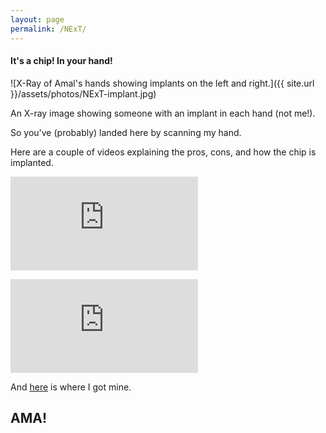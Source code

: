 ```yaml
---
layout: page
permalink: /NExT/
---
```


#### It's a chip! In your hand!

![X-Ray of Amal's hands showing implants on the left and right.]({{ site.url }}/assets/photos/NExT-implant.jpg)
<figcaption>An X-ray image showing someone with an implant in each hand (not me!).</figcaption>

<p>So you've (probably) landed here by scanning my hand.</p>

<p>Here are a couple of videos explaining the pros, cons, and how the chip is implanted.</p>

<p><div class="container">
<iframe class="responsive-iframe" src="https://www.youtube.com/embed/Gs0bVs8QuWE" title="YouTube video player" frameborder="0" allow="accelerometer; autoplay; clipboard-write; encrypted-media; gyroscope; picture-in-picture" allowfullscreen></iframe>
</div></p>

<p><div class="container">
<iframe class="responsive-iframe" src="https://www.youtube.com/embed/SZiRISGdQ4g?t=680" title="YouTube video player" frameborder="0" allow="accelerometer; autoplay; clipboard-write; encrypted-media; gyroscope; picture-in-picture" allowfullscreen></iframe>
</div></p>

And [here](https://dangerousthings.com/product/next/ "Go to the Dangerous Things store") is where I got mine.

## AMA!




